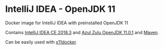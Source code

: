 # IntelliJ IDEA - OpenJDK 11
Docker image for IntelliJ IDEA with preinstalled OpenJDK 11

Contains [IntelliJ IDEA CE 2018.3](https://www.jetbrains.com/idea/) and [Azul Zulu OpenJDK 11.0.1](https://www.azul.com/downloads/zulu/) and [Maven](https://maven.apache.org/).

Can be easily used with [x11docker](https://github.com/mviereck/x11docker).
